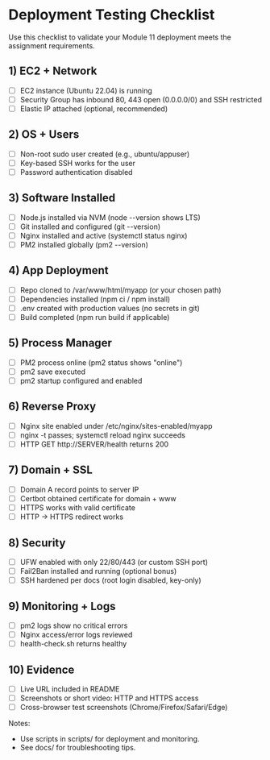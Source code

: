 # Deployment Testing Checklist

Use this checklist to validate your Module 11 deployment meets the assignment requirements.

## 1) EC2 + Network
- [ ] EC2 instance (Ubuntu 22.04) is running
- [ ] Security Group has inbound 80, 443 open (0.0.0.0/0) and SSH restricted
- [ ] Elastic IP attached (optional, recommended)

## 2) OS + Users
- [ ] Non-root sudo user created (e.g., ubuntu/appuser)
- [ ] Key-based SSH works for the user
- [ ] Password authentication disabled

## 3) Software Installed
- [ ] Node.js installed via NVM (node --version shows LTS)
- [ ] Git installed and configured (git --version)
- [ ] Nginx installed and active (systemctl status nginx)
- [ ] PM2 installed globally (pm2 --version)

## 4) App Deployment
- [ ] Repo cloned to /var/www/html/myapp (or your chosen path)
- [ ] Dependencies installed (npm ci / npm install)
- [ ] .env created with production values (no secrets in git)
- [ ] Build completed (npm run build if applicable)

## 5) Process Manager
- [ ] PM2 process online (pm2 status shows "online")
- [ ] pm2 save executed
- [ ] pm2 startup configured and enabled

## 6) Reverse Proxy
- [ ] Nginx site enabled under /etc/nginx/sites-enabled/myapp
- [ ] nginx -t passes; systemctl reload nginx succeeds
- [ ] HTTP GET http://SERVER/health returns 200

## 7) Domain + SSL
- [ ] Domain A record points to server IP
- [ ] Certbot obtained certificate for domain + www
- [ ] HTTPS works with valid certificate
- [ ] HTTP -> HTTPS redirect works

## 8) Security
- [ ] UFW enabled with only 22/80/443 (or custom SSH port)
- [ ] Fail2Ban installed and running (optional bonus)
- [ ] SSH hardened per docs (root login disabled, key-only)

## 9) Monitoring + Logs
- [ ] pm2 logs show no critical errors
- [ ] Nginx access/error logs reviewed
- [ ] health-check.sh returns healthy

## 10) Evidence
- [ ] Live URL included in README
- [ ] Screenshots or short video: HTTP and HTTPS access
- [ ] Cross-browser test screenshots (Chrome/Firefox/Safari/Edge)

Notes:
- Use scripts in scripts/ for deployment and monitoring.
- See docs/ for troubleshooting tips.

